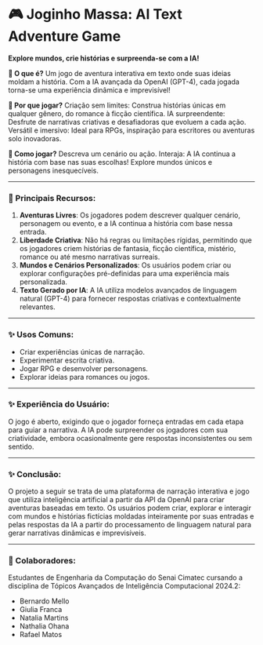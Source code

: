 # 🎮 Joginho Massa: AI Text Adventure Game
**Explore mundos, crie histórias e surpreenda-se com a IA!**

**🧭 O que é?**
Um jogo de aventura interativa em texto onde suas ideias moldam a história. Com a IA avançada da OpenAI (GPT-4), cada jogada torna-se uma experiência dinâmica e imprevisível!

**🚀 Por que jogar?**
Criação sem limites: Construa histórias únicas em qualquer gênero, do romance à ficção científica.
IA surpreendente: Desfrute de narrativas criativas e desafiadoras que evoluem a cada ação.
Versátil e imersivo: Ideal para RPGs, inspiração para escritores ou aventuras solo inovadoras.

**🎲 Como jogar?**
Descreva um cenário ou ação.
Interaja: A IA continua a história com base nas suas escolhas!
Explore mundos únicos e personagens inesquecíveis.

-----------------------------------------

### 🌟 Principais Recursos:

1. **Aventuras Livres**: Os jogadores podem descrever qualquer cenário, personagem ou evento, e a IA continua a história com base nessa entrada.
2. **Liberdade Criativa**: Não há regras ou limitações rígidas, permitindo que os jogadores criem histórias de fantasia, ficção científica, mistério, romance ou até mesmo narrativas surreais.
3. **Mundos e Cenários Personalizados**: Os usuários podem criar ou explorar configurações pré-definidas para uma experiência mais personalizada.
5. **Texto Gerado por IA**: A IA utiliza modelos avançados de linguagem natural (GPT-4) para fornecer respostas criativas e contextualmente relevantes.

------------------------------

### ✨ Usos Comuns:

- Criar experiências únicas de narração.
- Experimentar escrita criativa.
- Jogar RPG e desenvolver personagens.
- Explorar ideias para romances ou jogos.

-------------------------------

### ✨ Experiência do Usuário:

O jogo é aberto, exigindo que o jogador forneça entradas em cada etapa para guiar a narrativa. A IA pode surpreender os jogadores com sua criatividade, embora ocasionalmente gere respostas inconsistentes ou sem sentido. 

-----------------------------

### ✨ Conclusão:
O projeto a seguir se trata de uma plataforma de narração interativa e jogo que utiliza inteligência artificial a partir da API da OpenAI para criar aventuras baseadas em texto. Os usuários podem criar, explorar e interagir com mundos e histórias fictícias moldadas inteiramente por suas entradas e pelas respostas da IA a partir do processamento de linguagem natural para gerar narrativas dinâmicas e imprevisíveis.

--------------------------

### 👥 Colaboradores:
Estudantes de Engenharia da Computação do Senai Cimatec cursando a disciplina de Tópicos Avançados de Inteligência Computacional 2024.2:

- Bernardo Mello
- Giulia Franca
- Natalia Martins
- Nathalia Ohana
- Rafael Matos
